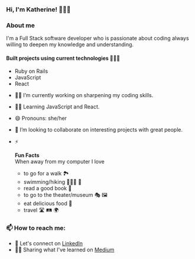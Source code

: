 ### Hi, I'm Katherine! 👋👩‍💻

### About me 
I'm a Full Stack software developer who is passionate about coding always willing to deepen my knowledge and understanding.

#### Built projects using current technologies 👩🏻‍💻
* Ruby on Rails
* JavaScript
* React

- 🔭🧐 I’m currently working on sharpening my coding skills.
- 🌱🤓 Learning JavaScript and React.

- 😄 Pronouns: she/her

- 👯 I’m looking to collaborate on interesting projects with great people.

- ⚡ <summary> <b> Fun Facts </b>  </summary>
  When away from my computer I love 
  
  * to go for a walk 🏞
  * swimming/hiking 🏊🏻‍♀️ 🥾
  * read a good book 📖
  * to go to the theater/museum 🎭 🖼
  * eat delicious food 🍝
  * travel 🛣 🛤 🌍
  
### 📫 How to reach me:
- 🤝 Let's connect on [LinkedIn](https://www.linkedin.com/in/ekaterina-zarudnaya-986270180/) 
- ✍🏻 Sharing what I've learned on [Medium](https://zar-catherine.medium.com/)

<!--
**Elronia/Elronia** is a ✨ _special_ ✨ repository because its `README.md` (this file) appears on your GitHub profile.
-->
